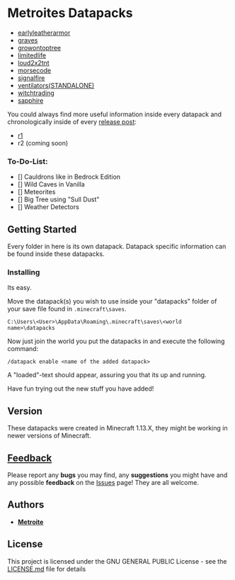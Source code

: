 # Metroites Datapacks

* [earlyleatherarmor](https://github.com/Metroite/datapacks/tree/master/earlyleatherarmor)
* [graves](https://github.com/Metroite/datapacks/tree/master/graves)
* [growontoptree](https://github.com/Metroite/datapacks/tree/master/growontoptree)
* [limitedlife](https://github.com/Metroite/datapacks/tree/master/limitedlife)
* [loud2x2tnt](https://github.com/Metroite/datapacks/tree/master/loud2x2tnt)
* [morsecode](https://github.com/Metroite/datapacks/tree/master/morsecode)
* [signalfire](https://github.com/Metroite/datapacks/tree/master/signalfire)
* [ventilators(STANDALONE)](https://github.com/Metroite/datapacks/tree/master/ventilators[STANDALONE])
* [witchtrading](https://github.com/Metroite/datapacks/tree/master/witchtrading)
* [sapphire](https://github.com/Metroite/datapacks/tree/master/sapphire)

You could always find more useful information inside every datapack and chronologically inside of every [release post](https://github.com/Metroite/datapacks/releases):
* [r1](https://github.com/Metroite/datapacks/releases/tag/r1)
* r2 (coming soon)

### To-Do-List:

* [] Cauldrons like in Bedrock Edition
* [] Wild Caves in Vanilla
* [] Meteorites
* [] Big Tree using "Sull Dust"
* [] Weather Detectors

## Getting Started

Every folder in here is its own datapack. Datapack specific information can be found inside these datapacks.

### Installing

Its easy.

Move the datapack(s) you wish to use inside your "datapacks" folder of your save file found in `.minecraft\saves`.

```
C:\Users\<User>\AppData\Roaming\.minecraft\saves\<world name>\datapacks
```

Now just join the world you put the datapacks in and execute the following command:

```
/datapack enable <name of the added datapack>
```
A "loaded"-text should appear, assuring you that its up and running.

Have fun trying out the new stuff you have added!

## Version

These datapacks were created in Minecraft 1.13.X, they might be working in newer versions of Minecraft.

## [Feedback](https://github.com/Metroite/datapacks/issues)

Please report any **bugs** you may find, any **suggestions** you might have and any possible **feedback** on the [Issues](https://github.com/Metroite/datapacks/issues) page! They are all welcome.

## Authors

* [**Metroite**](https://github.com/Metroite)

## License

This project is licensed under the GNU GENERAL PUBLIC License - see the [LICENSE.md](LICENSE.md) file for details
